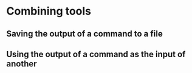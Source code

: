 ---
---

Combining tools
===============

Saving the output of a command to a file
-----------------------------------------


Using the output of a command as the input of another
------------------------------------------------------
